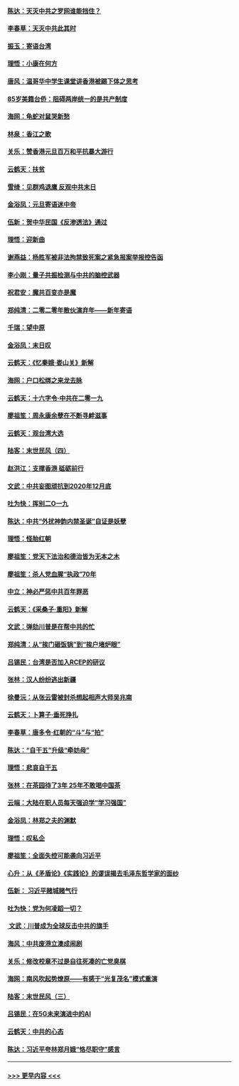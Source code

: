 #### [陈达：天灭中共之罗网谁能挡住？](../pages/nsc993/n11767465.md?t=01041755) 
#### [李春草：天灭中共此其时](../pages/nsc993/n11767452.md?t=01041755) 
#### [振玉：寄语台湾](../pages/nsc993/n11767432.md?t=01041755) 
#### [理悟：小康在何方](../pages/nsc993/n11767394.md?t=01041755) 
#### [唐风：温哥华中学生课堂讲香港被踢下体之思考](../pages/nsc993/n11766848.md?t=01041755) 
#### [85岁美籍台侨：阻碍两岸统一的是共产制度](../pages/nsc993/n11765043.md?t=01041755) 
#### [海网：龟蛇对鼠哭新愁](../pages/nsc993/n11764895.md?t=01041755) 
#### [林泉：香江之歌](../pages/nsc993/n11764415.md?t=01041755) 
#### [关乐：赞香港元旦百万和平抗暴大游行](../pages/nsc993/n11764382.md?t=01041755) 
#### [云鹤天：扶贫](../pages/nsc993/n11764245.md?t=01041755) 
#### [雪绮：见群鸡退鹰  反观中共末日](../pages/nsc993/n11762112.md?t=01041755) 
#### [金浴凤：元旦寄语迷中帝](../pages/nsc993/n11761788.md?t=01041755) 
#### [伍新：贺中华民国《反渗透法》通过](../pages/nsc993/n11761994.md?t=01041755) 
#### [理悟：迎新曲](../pages/nsc993/n11761152.md?t=01041755) 
#### [谢燕益：杨胜军被非法拘禁致死案之紧急报案举报控告函](../pages/nsc993/n11756134.md?t=01041755) 
#### [李小刚：量子共振检测与中共的脑控武器](../pages/nsc993/n11754518.md?t=01041755) 
#### [祝君安：魔共百变亦是魔](../pages/nsc993/n11754469.md?t=01041755) 
#### [郑纯清：二零二零年散伙演弃年——新年寄语](../pages/nsc993/n11754195.md?t=01041755) 
#### [千瑞：望中原](../pages/nsc993/n11754159.md?t=01041755) 
#### [金浴凤：末日叹](../pages/nsc993/n11752359.md?t=01041755) 
#### [云鹤天：《忆秦娥‧娄山关》新解](../pages/nsc993/n11752348.md?t=01041755) 
#### [海网：户口松绑之来龙去脉](../pages/nsc993/n11752328.md?t=01041755) 
#### [云鹤天：十六字令‧中共在二零一九](../pages/nsc993/n11752305.md?t=01041755) 
#### [廖祖笙：周永康余孽在不断寻衅滋事](../pages/nsc993/n11751013.md?t=01041755) 
#### [云鹤天：观台湾大选](../pages/nsc993/n11751007.md?t=01041755) 
#### [陆客：末世民风（四）](../pages/nsc993/n11749203.md?t=01041755) 
#### [赵洪江：支撑香港 砥砺前行](../pages/nsc993/n11748482.md?t=01041755) 
#### [文武：中共妄图顽抗到2020年12月底](../pages/nsc993/n11748446.md?t=01041755) 
#### [吐为快：挥别二O一九](../pages/nsc993/n11748411.md?t=01041755) 
#### [陈达：中共“外扰神韵内禁圣诞”自证是妖孽](../pages/nsc993/n11748226.md?t=01041755) 
#### [理悟：怪胎红朝](../pages/nsc993/n11748206.md?t=01041755) 
#### [廖祖笙：党天下法治和德治皆为无本之木](../pages/nsc993/n11748135.md?t=01041755) 
#### [廖祖笙：杀人党血腥“执政”70年](../pages/nsc993/n11745144.md?t=01041755) 
#### [中立：神必严惩中共百年罪恶](../pages/nsc993/n11744970.md?t=01041755) 
#### [云鹤天：《采桑子‧重阳》新解](../pages/nsc993/n11744948.md?t=01041755) 
#### [文武：弹劾川普是在帮中共的忙](../pages/nsc993/n11744758.md?t=01041755) 
#### [郑纯清：从“挨门砸饭锅”到“挨户堵炉眼”](../pages/nsc993/n11744745.md?t=01041755) 
#### [吕锡民：台湾是否加入RCEP的研议](../pages/nsc993/n11744701.md?t=01041755) 
#### [张林：汉人纷纷逃出新疆](../pages/nsc993/n11743530.md?t=01041755) 
#### [徐曼沅：从张云雷被封杀想起相声大师吴兆南](../pages/nsc993/n11741816.md?t=01041755) 
#### [云鹤天：卜算子‧垂死挣扎](../pages/nsc993/n11739956.md?t=01041755) 
#### [李春草：唐多令‧红朝的“斗”与“拍”](../pages/nsc993/n11739830.md?t=01041755) 
#### [陈达：“自干五”升级“牵妨母”](../pages/nsc993/n11739724.md?t=01041755) 
#### [理悟：悲哀自干五](../pages/nsc993/n11739547.md?t=01041755) 
#### [张林：在茶园待了3年 25年不敢喝中国茶](../pages/nsc993/n11739240.md?t=01041755) 
#### [云端：大陆在职人员每天强迫学“学习强国”](../pages/nsc993/n11738735.md?t=01041755) 
#### [金浴凤：林郑之夫的渊默](../pages/nsc993/n11737735.md?t=01041755) 
#### [理悟：叹私企](../pages/nsc993/n11737715.md?t=01041755) 
#### [廖祖笙：全面失控可能袭向习近平](../pages/nsc993/n11737704.md?t=01041755) 
#### [心升：从《矛盾论》《实践论》的谬误揭去毛泽东哲学家的面纱](../pages/nsc993/n11736962.md?t=01041755) 
#### [伍新： 习近平赌城赌气行](../pages/nsc993/n11736929.md?t=01041755) 
#### [吐为快：党为何凌蹈一切？](../pages/nsc993/n11736915.md?t=01041755) 
#### [ 文武：川普成为全球反击中共的旗手](../pages/nsc993/n11736882.md?t=01041755) 
#### [海风：中共废港立澳成闹剧](../pages/nsc993/n11735857.md?t=01041755) 
#### [关乐：修改校章不过是自往死凑的亡党臭棋](../pages/nsc993/n11735097.md?t=01041755) 
#### [海网：南风吹起势燎原——有感于“光复茂名”模式重演](../pages/nsc993/n11732308.md?t=01041755) 
#### [陆客：末世民风（三）](../pages/nsc993/n11732211.md?t=01041755) 
#### [吕锡民：在5G未来演进中的AI](../pages/nsc993/n11730010.md?t=01041755) 
#### [云鹤天：中共的心态](../pages/nsc993/n11729906.md?t=01041755) 
#### [陈达：习近平夸林郑月娥“恪尽职守”感言](../pages/nsc993/n11729881.md?t=01041755) 

----
#### [ >>> 更早内容 <<< ](../indexes/nsc993-earlier.md)
